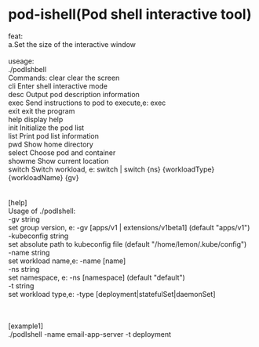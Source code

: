 # pod-ishell(Pod shell interactive tool) <br/>
feat: <br/>
a.Set the size of the interactive window<br/>
<br/>
useage:<br/>
./podIshbell <br/>
Commands:
  clear       clear the screen<br/>
  cli         Enter shell interactive mode<br/>
  desc        Output pod description information<br/>
  exec        Send instructions to pod to execute,e: exec <args><br/>
  exit        exit the program<br/>
  help        display help<br/>
  init        Initialize the pod list<br/>
  list        Print pod list information<br/>
  pwd         Show home directory<br/>
  select      Choose pod and container<br/>
  showme      Show current location<br/>
  switch      Switch workload, e: switch | switch {ns} {workloadType} {workloadName} {gv}<br/>
<br/>
<br/>
[help]<br/>
Usage of ./podIshell:<br/>
  -gv string<br/>
    	set group version, e: -gv [apps/v1 | extensions/v1beta1] (default "apps/v1")<br/>
  -kubeconfig string<br/>
    	set absolute path to kubeconfig file (default "/home/lemon/.kube/config")<br/>
  -name string<br/>
    	set workload name,e: -name [name]<br/>
  -ns string<br/>
    	set namespace, e: -ns [namespace] (default "default") <br/>
  -t string<br/>
    	set workload type,e: -type [deployment|statefulSet|daemonSet]<br/>

<br/>
<br/>
[example1]<br/>
./podIshell -name email-app-server -t deployment<br/>
